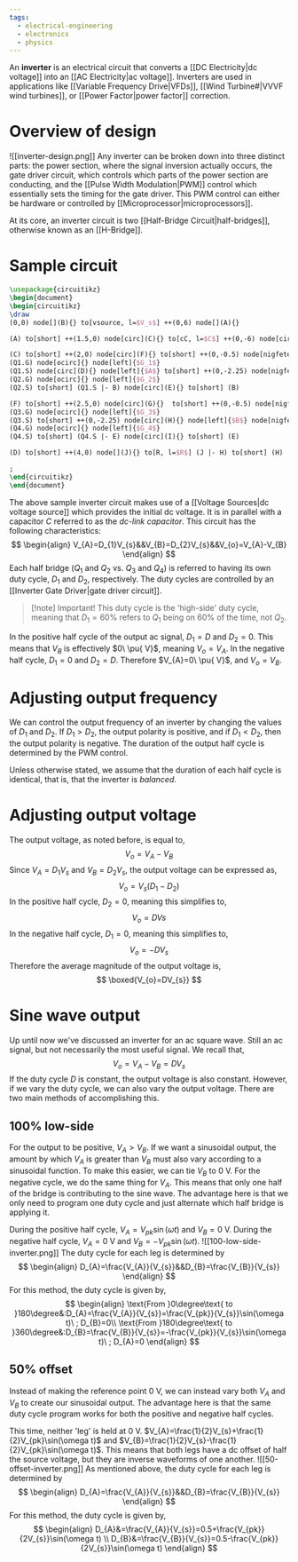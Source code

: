 ```yaml
---
tags:
  - electrical-engineering
  - electronics
  - physics
---
```

An **inverter** is an electrical circuit that converts a [[DC Electricity|dc voltage]] into an [[AC Electricity|ac voltage]]. Inverters are used in applications like [[Variable Frequency Drive|VFDs]], [[Wind Turbine#|VVVF wind turbines]], or [[Power Factor|power factor]] correction.
# Overview of design
![[inverter-design.png]]
Any inverter can be broken down into three distinct parts: the power section, where the signal inversion actually occurs, the gate driver circuit, which controls which parts of the power section are conducting, and the [[Pulse Width Modulation|PWM]] control which essentially sets the timing for the gate driver. This PWM control can either be hardware or controlled by [[Microprocessor|microprocessors]].

At its core, an inverter circuit is two [[Half-Bridge Circuit|half-bridges]], otherwise known as an [[H-Bridge]].
# Sample circuit
```tikz
\usepackage{circuitikz}
\begin{document}
\begin{circuitikz}
\draw
(0,0) node[](B){} to[vsource, l=$V_s$] ++(0,6) node[](A){}

(A) to[short] ++(1.5,0) node[circ](C){} to[cC, l=$C$] ++(0,-6) node[circ]{}

(C) to[short] ++(2,0) node[circ](F){} to[short] ++(0,-0.5) node[nigfete, anchor=D, bodydiode](Q1){} node[right]{$Q_1$}
(Q1.G) node[ocirc]{} node[left]{$G_1$}
(Q1.S) node[circ](D){} node[left]{$A$} to[short] ++(0,-2.25) node[nigfete, anchor=D, bodydiode](Q2){} node[right]{$Q_2$}
(Q2.G) node[ocirc]{} node[left]{$G_2$}
(Q2.S) to[short] (Q1.S |- B) node[circ](E){} to[short] (B)

(F) to[short] ++(2.5,0) node[circ](G){}  to[short] ++(0,-0.5) node[nigfete, anchor=D, bodydiode](Q3){} node[right]{$Q_3$}
(Q3.G) node[ocirc]{} node[left]{$G_3$}
(Q3.S) to[short] ++(0,-2.25) node[circ](H){} node[left]{$B$} node[nigfete, anchor=D, bodydiode](Q4){} node[right, yshift=-5mm, xshift=3mm]{$Q_4$}
(Q4.G) node[ocirc]{} node[left]{$G_4$}
(Q4.S) to[short] (Q4.S |- E) node[circ](I){} to[short] (E)

(D) to[short] ++(4,0) node[](J){} to[R, l=$R$] (J |- H) to[short] (H)

;
\end{circuitikz}
\end{document}
```
The above sample inverter circuit makes use of a [[Voltage Sources|dc voltage source]] which provides the initial dc voltage. It is in parallel with a capacitor $C$ referred to as the *dc-link capacitor*. This circuit has the following characteristics:
$$
\begin{align}
V_{A}=D_{1}V_{s}&&V_{B}=D_{2}V_{s}&&V_{o}=V_{A}-V_{B}
\end{align}
$$
Each half bridge ($Q_{1}$ and $Q_{2}$ vs. $Q_{3}$ and $Q_{4}$) is referred to having its own duty cycle, $D_{1}$ and $D_{2}$, respectively. The duty cycles are controlled by an [[Inverter Gate Driver|gate driver circuit]].

>[!note] Important!
>This duty cycle is the 'high-side' duty cycle, meaning that $D_{1}=60\%$ refers to $Q_{1}$ being on $60\%$ of the time, not $Q_{2}$. 

In the positive half cycle of the output ac signal, $D_{1}=D$ and $D_{2}=0$. This means that $V_{B}$ is effectively $0\ \pu{ V}$, meaning $V_{o}=V_{A}$. In the negative half cycle, $D_{1}=0$ and $D_{2}=D$. Therefore $V_{A}=0\ \pu{ V}$, and $V_{o}=V_{B}$.
# Adjusting output frequency
We can control the output frequency of an inverter by changing the values of $D_{1}$ and $D_{2}$. If $D_{1} > D_{2}$, the output polarity is positive, and if $D_{1}<D_{2}$, then the output polarity is negative. The duration of the output half cycle is determined by the PWM control.

Unless otherwise stated, we assume that the duration of each half cycle is identical, that is, that the inverter is *balanced*.
# Adjusting output voltage
The output voltage, as noted before, is equal to,
$$
V_{o}=V_{A}-V_{B}
$$
Since $V_{A}=D_{1}V_{s}$ and $V_{B}=D_{2}V_{s}$, the output voltage can be expressed as,
$$
V_{o}=V_{s}(D_{1}-D_{2})
$$
In the positive half cycle, $D_{2}=0$, meaning this simplifies to,
$$
V_{o}=DVs
$$
In the negative half cycle, $D_{1}=0$, meaning this simplifies to,
$$
V_{o}=-DV_{s}
$$
Therefore the average magnitude of the output voltage is,
$$
\boxed{V_{o}=DV_{s}}
$$
# Sine wave output
Up until now we've discussed an inverter for an ac square wave. Still an ac signal, but not necessarily the most useful signal. We recall that,
$$
V_{o}=V_{A}-V_{B}=DV_{s}
$$
If the duty cycle $D$ is constant, the output voltage is also constant. However, if we vary the duty cycle, we can also vary the output voltage. There are two main methods of accomplishing this.
## $100\%$ low-side
For the output to be positive, $V_{A}>V_{B}$. If we want a sinusoidal output, the amount by which $V_{A}$ is greater than $V_{B}$ must also vary according to a sinusoidal function. To make this easier, we can tie $V_{B}$ to $0\ \mathrm{V}$. For the negative cycle, we do the same thing for $V_{A}$. This means that only one half of the bridge is contributing to the sine wave. The advantage here is that we only need to program one duty cycle and just alternate which half bridge is applying it.

During the positive half cycle, $V_{A}=V_{pk}\sin(\omega t)$ and $V_{B}=0\ \mathrm{V}$. During the negative half cycle, $V_{A}=0\ \mathrm{V}$ and $V_{B}=-V_{pk}\sin(\omega t)$.
![[100-low-side-inverter.png]]
The duty cycle for each leg is determined by
$$
\begin{align}
D_{A}=\frac{V_{A}}{V_{s}}&&D_{B}=\frac{V_{B}}{V_{s}}
\end{align}
$$
For this method, the duty cycle is given by,
$$
\begin{align}
\text{From }0\degree\text{ to }180\degree&:D_{A}=\frac{V_{A}}{V_{s}}=\frac{V_{pk}}{V_{s}}\sin(\omega t)\ ; D_{B}=0\\
\text{From }180\degree\text{ to }360\degree&:D_{B}=\frac{V_{B}}{V_{s}}=-\frac{V_{pk}}{V_{s}}\sin(\omega t)\ ; D_{A}=0
\end{align}
$$
## $50\%$ offset
Instead of making the reference point $0\ \mathrm{V}$, we can instead vary both $V_{A}$ and $V_{B}$ to create our sinusoidal output. The advantage here is that the same duty cycle program works for both the positive and negative half cycles. 

This time, neither 'leg' is held at $0\ \mathrm{V}$. $V_{A}=\frac{1}{2}V_{s}+\frac{1}{2}V_{pk}\sin(\omega t)$ and $V_{B}=\frac{1}{2}V_{s}-\frac{1}{2}V_{pk}\sin(\omega t)$. This means that both legs have a dc offset of half the source voltage, but they are inverse waveforms of one another.
![[50-offset-inverter.png]]
As mentioned above, the duty cycle for each leg is determined by
$$
\begin{align}
D_{A}=\frac{V_{A}}{V_{s}}&&D_{B}=\frac{V_{B}}{V_{s}}
\end{align}
$$
For this method, the duty cycle is given by,
$$
\begin{align}
D_{A}&=\frac{V_{A}}{V_{s}}=0.5+\frac{V_{pk}}{2V_{s}}\sin(\omega t) \\
D_{B}&=\frac{V_{B}}{V_{s}}=0.5-\frac{V_{pk}}{2V_{s}}\sin(\omega t)
\end{align}
$$
